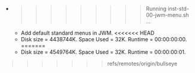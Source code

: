 * >>>>>>>>> Running inst-std-00-jwm-menu.sh ...
  * Add default standard menus in JWM.
<<<<<<< HEAD
  * Disk size = 4438744K. Space Used = 32K. Runtime = 00:00:00:00.
=======
  * Disk size = 4549764K. Space Used = 32K. Runtime = 00:00:00:01.
>>>>>>> refs/remotes/origin/bullseye
